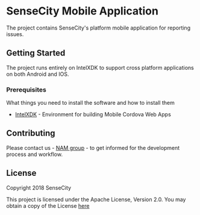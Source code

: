 # SenseCity Mobile Application

The project contains SenseCity's platform mobile application for reporting issues.

## Getting Started

The project runs entirely on IntelXDK to support cross platform applications on both Android and IOS.

### Prerequisites

What things you need to install the software and how to install them
* [IntelXDK](https://software.intel.com/en-us/xdk) - Environment for building Mobile Cordova Web Apps

## Contributing

Please contact us - [NAM group](http://nam.ece.upatras.gr/) - to get informed for the development process and workflow.

## License
Copyright 2018 SenseCity

This project is licensed under the Apache License, Version 2.0.
You may obtain a copy of the License [here](http://www.apache.org/licenses/LICENSE-2.0)
